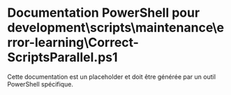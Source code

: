 # Documentation PowerShell pour development\scripts\maintenance\error-learning\Correct-ScriptsParallel.ps1

Cette documentation est un placeholder et doit être générée par un outil PowerShell spécifique.

